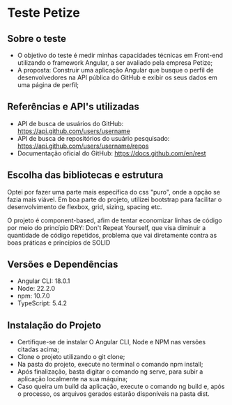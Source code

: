 # Teste Petize

## Sobre o teste

- O objetivo do teste é medir minhas capacidades técnicas em Front-end utilizando o framework Angular, a ser avaliado pela empresa Petize;
- A proposta: Construir uma aplicação Angular que busque o perfil de desenvolvedores na API pública do GitHub e exibir os seus dados em uma página de perfil;

## Referências e API's utilizadas

- API de busca de usuários do GitHub: https://api.github.com/users/username
- API de busca de repositórios do usuário pesquisado: https://api.github.com/users/username/repos
- Documentação oficial do GitHub: https://docs.github.com/en/rest

## Escolha das bibliotecas e estrutura
Optei por fazer uma parte mais específica do css "puro", onde a opção se fazia mais viável. Em boa parte do projeto, utilizei bootstrap para facilitar o desenvolvimento de flexbox, grid, sizing, spacing etc.

O projeto é component-based, afim de tentar economizar linhas de código por meio do princípio DRY: Don't Repeat Yourself, que visa diminuir a quantidade de código repetidos, problema que vai diretamente contra as boas práticas e princípios de SOLID

## Versões e Dependências

- Angular CLI: 18.0.1
- Node: 22.2.0
- npm: 10.7.0
- TypeScript: 5.4.2

## Instalação do Projeto

- Certifique-se de instalar O Angular CLI, Node e NPM nas versões citadas acima;
- Clone o projeto utilizando o git clone;
- Na pasta do projeto, execute no terminal o comando npm install;
- Após finalização, basta digitar o comando ng serve, para subir a aplicação localmente na sua máquina;
- Caso queira um build da aplicação, execute o comando ng build e, após o processo, os arquivos gerados estarão disponíveis na pasta dist.
